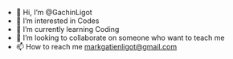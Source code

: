 - 👋 Hi, I’m @GachinLigot
- 👀 I’m interested in Codes
- 🌱 I’m currently learning Coding
- 💞️ I’m looking to collaborate on someone who want to teach me
- 📫 How to reach me markgatienligot@gmail.com

<!---
GachinLigot/GachinLigot is a ✨ special ✨ repository because its `README.md` (this file) appears on your GitHub profile.
You can click the Preview link to take a look at your changes.
--->

